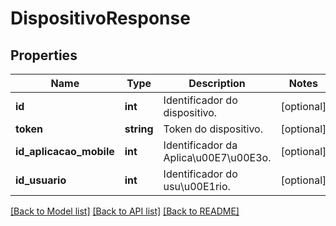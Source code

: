 # DispositivoResponse

## Properties
Name | Type | Description | Notes
------------ | ------------- | ------------- | -------------
**id** | **int** | Identificador do dispositivo. | [optional] 
**token** | **string** | Token do dispositivo. | [optional] 
**id_aplicacao_mobile** | **int** | Identificador da Aplica\u00E7\u00E3o. | [optional] 
**id_usuario** | **int** | Identificador do usu\u00E1rio. | [optional] 

[[Back to Model list]](../README.md#documentation-for-models) [[Back to API list]](../README.md#documentation-for-api-endpoints) [[Back to README]](../README.md)


